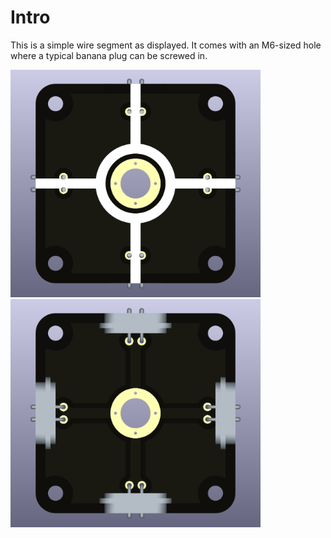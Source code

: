 # Intro  
This is a simple wire segment as displayed. It comes with an M6-sized hole where a typical banana plug can be screwed in.

<img src="wire-X-crossing_node-voltage_TOP.png" alt="Circuit Diagram" width="400"> <img src="wire-X-crossing_node-voltage_BOTTOM.png" alt="Circuit Diagram" width="400">
